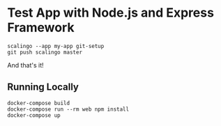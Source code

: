 # Test App with Node.js and Express Framework

```shell
scalingo --app my-app git-setup
git push scalingo master
```

And that's it!

## Running Locally

```shell
docker-compose build
docker-compose run --rm web npm install
docker-compose up
```
